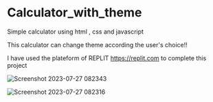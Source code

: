 # Calculator_with_theme
Simple calculator using html , css and javascript

This calculator can change theme according the user's choice!!

I have used the plateform of REPLIT https://replit.com to complete this project 








![Screenshot 2023-07-27 082343](https://github.com/aryat10/Calculator_with_theme/assets/107941072/2220b369-7967-4700-a0b5-b0d8f3dc8a8b)


![Screenshot 2023-07-27 082316](https://github.com/aryat10/Calculator_with_theme/assets/107941072/aeb1a2a6-c240-4c54-aa10-975a7ef50c62)
